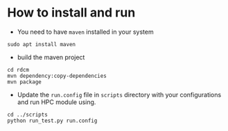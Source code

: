 # How to install and run


* You need to have `maven` installed in your system
```
sudo apt install maven
```
* build the maven project
```
cd rdcm
mvn dependency:copy-dependencies
mvn package
```
* Update the `run.config` file in `scripts` directory with your configurations and run HPC module using.
```
cd ../scripts
python run_test.py run.config
```

